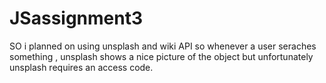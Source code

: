 # JSassignment3
SO i planned on using unsplash and wiki API so whenever a user seraches something , unsplash shows a nice picture of the object but unfortunately unsplash requires an access code.